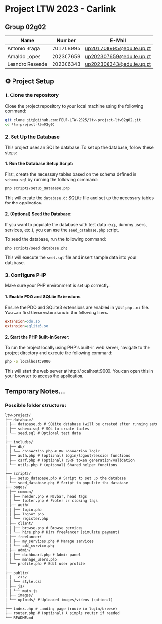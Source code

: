# Project LTW 2023 - Carlink

## Group 02g02

| Name            | Number    | E-Mail                   |
| --------------- | --------- | ------------------------ |
| António Braga   | 201708995 | up201708995@edu.fe.up.pt |
| Arnaldo Lopes   | 202307659 | up202307659@edu.fe.up.pt |
| Leandro Resende | 202306343 | up202306343@edu.fe.up.pt |

## ⚙️ Project Setup

### 1. Clone the repository

Clone the project repository to your local machine using the following command:

```bash
git clone git@github.com:FEUP-LTW-2025/ltw-project-ltw02g02.git
cd ltw-project-ltw02g02
```

### 2. Set Up the Database

This project uses an SQLite database. To set up the database, follow these steps:

#### 1. Run the Database Setup Script:

First, create the necessary tables based on the schema defined in `schema.sql` by running the following command:

```bash
php scripts/setup_database.php
```

This will create the `database.db` SQLite file and set up the necessary tables for the application.

#### 2. (Optional) Seed the Database:

If you want to populate the database with test data (e.g., dummy users, services, etc.), you can use the `seed_database.php` script.

To seed the database, run the following command:

```bash
php scripts/seed_database.php
```

This will execute the `seed.sql` file and insert sample data into your database.

### 3. Configure PHP

Make sure your PHP environment is set up correctly:

#### 1. Enable PDO and SQLite Extensions:

Ensure the PDO and SQLite3 extensions are enabled in your `php.ini` file. You can find these extensions in the following lines:

```ini
extension=pdo.so
extension=sqlite3.so
```

#### 2. Start the PHP Built-in Server:

To run the project locally using PHP's built-in web server, navigate to the project directory and execute the following command:

```bash
php -S localhost:9000
```

This will start the web server at http://localhost:9000. You can open this in your browser to access the application.

## Temporary Notes...

### Possible folder structure:

```markdown
ltw-project/
├── database/
│ ├── database.db # SQLite database (will be created after running setup)
│ ├── schema.sql # SQL to create tables
│ └── seed.sql # Optional test data
│
├── includes/
│ ├── db/
│ │ └── connection.php # DB connection logic
│ ├── auth.php # (optional) Login/logout/session functions
│ ├── csrf.php # (optional) CSRF token generation/validation
│ └── utils.php # (optional) Shared helper functions
│
├── scripts/
│ ├── setup_database.php # Script to set up the database
│ └── seed_database.php # Script to populate the database
├── pages/
│ ├── common/
│ │ ├── header.php # Navbar, head tags
│ │ └── footer.php # Footer or closing tags
│ ├── auth/
│ │ ├── login.php
│ │ ├── logout.php
│ │ └── register.php
│ ├── client/
│ │ ├── browse.php # Browse services
│ │ └── hire.php # Hire freelancer (simulate payment)
│ ├── freelancer/
│ │ ├── my_services.php # Manage services
│ │ └── add_service.php
│ ├── admin/
│ │ ├── dashboard.php # Admin panel
│ │ └── manage_users.php
│ └── profile.php # Edit user profile
│
├── public/
│ ├── css/
│ │ └── style.css
│ ├── js/
│ │ └── main.js
│ ├── images/
│ └── uploads/ # Uploaded images/videos (optional)
│
├── index.php # Landing page (route to login/browse)
├── router.php # (optional) A simple router if needed
└── README.md
```
